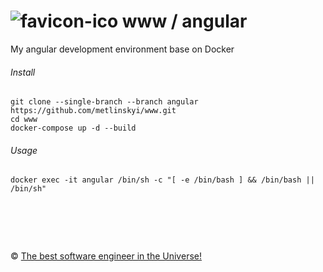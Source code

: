 ![favicon-ico] www / angular
=======

My angular development environment base on Docker

###### Install

```
git clone --single-branch --branch angular https://github.com/metlinskyi/www.git
cd www
docker-compose up -d --build
```

###### Usage

```
docker exec -it angular /bin/sh -c "[ -e /bin/bash ] && /bin/bash || /bin/sh"
```

&nbsp;
============
&copy; [The best software engineer in the Universe!](http://www.metlinskyi.com/)

[favicon-ico]: https://raw.github.com/metlinskyi/www/angular/docker/favicon.png